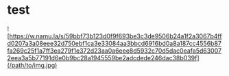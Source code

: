 # test
![https://w.namu.la/s/59bbf73b123d0f9f693be3c3de9506b24a1f2a3067b4ffd0207a3a08eee32d750ebf1ca3e33084aa3bbcd6916bd0a8a187cc4556b87fa269c25f1a7ff3ea279f1e372d23aa0a6eee8d5932c70d5dac0eafa5d630072eea3a5b77191d6e0b9bc28a1945559be2adcdede246dac38b039f](/path/to/img.jpg)
